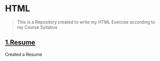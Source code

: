 # HTML
> This is a Repository created to write my HTML Exercise according to my Course Syllabus

## <span style ="color : black;">[1.Resume](https://www.google.com, "Google Homepage")</span>
<p> Created a Resume </p>
